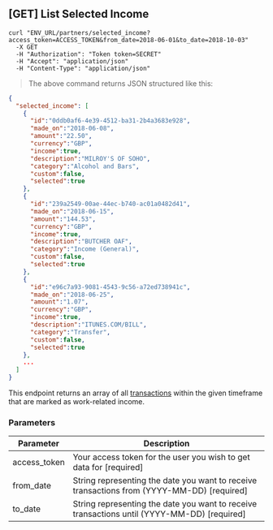 ## [GET] List Selected Income

```shell
curl "ENV_URL/partners/selected_income?access_token=ACCESS_TOKEN&from_date=2018-06-01&to_date=2018-10-03"
  -X GET
  -H "Authorization": "Token token=SECRET"
  -H "Accept": "application/json"
  -H "Content-Type": "application/json"
```
> The above command returns JSON structured like this:

```json
{
  "selected_income": [
    {
      "id":"0ddb0af6-4e39-4512-ba31-2b4a3683e928",
      "made_on":"2018-06-08",
      "amount":"22.50",
      "currency":"GBP",
      "income":true,
      "description":"MILROY'S OF SOHO",
      "category":"Alcohol and Bars",
      "custom":false,
      "selected":true
    },
    {
      "id":"239a2549-00ae-44ec-b740-ac01a0482d41",
      "made_on":"2018-06-15",
      "amount":"144.53",
      "currency":"GBP",
      "income":true,
      "description":"BUTCHER OAF",
      "category":"Income (General)",
      "custom":false,
      "selected":true
    },
    {
      "id":"e96c7a93-9081-4543-9c56-a72ed738941c",
      "made_on":"2018-06-25",
      "amount":"1.07",
      "currency":"GBP",
      "income":true,
      "description":"ITUNES.COM/BILL",
      "category":"Transfer",
      "custom":false,
      "selected":true
    },
    ...
  ]
}
```

This endpoint returns an array of all <a href="#transactions">transactions</a> within the given timeframe that are marked as work-related income.

### Parameters

Parameter | Description
--------- | -----------
access_token | Your access token for the user you wish to get data for [required]
from_date | String representing the date you want to receive transactions from (YYYY-MM-DD) [required]
to_date | String representing the date you want to receive transactions until (YYYY-MM-DD) [required]
